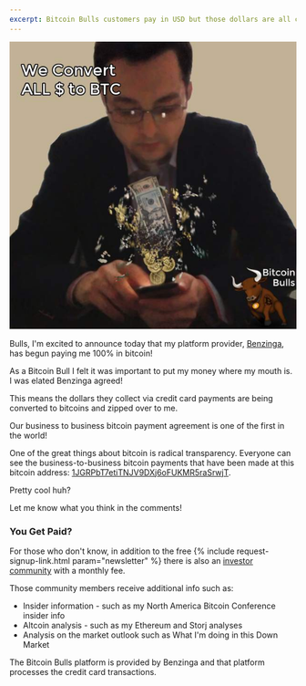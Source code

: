 ```yaml
---
excerpt: Bitcoin Bulls customers pay in USD but those dollars are all converted to bitcoin.
---
```


![Bitcoin Bulls converts dollars to bitcoins.](/images/dollarsToBitcoins.jpg)

Bulls, I'm excited to announce today that my platform provider, [Benzinga](http://www.benzinga.com), has begun paying me 100% in bitcoin!

As a Bitcoin Bull I felt it was important to put my money where my mouth is. I was elated Benzinga agreed!

This means the dollars they collect via credit card payments are being converted to bitcoins and zipped over to me.

Our business to business bitcoin payment agreement is one of the first in the world!

One of the great things about bitcoin is radical transparency. Everyone can see the business-to-business bitcoin payments that have been made at this bitcoin address: [1JGRPbT7etiTNJV9DXj6oFUKMR5raSrwjT](https://blockchain.info/address/1JGRPbT7etiTNJV9DXj6oFUKMR5raSrwjT). 

Pretty cool huh?

Let me know what you think in the comments!

### You Get Paid?

For those who don't know, in addition to the free {% include request-signup-link.html param="newsletter" %} there is also an [investor community](http://marketfy.com/product/cash-on-cryptos/) with a monthly fee.

Those community members receive additional info such as:

* Insider information - such as my North America Bitcoin Conference insider info
* Altcoin analysis - such as my Ethereum and Storj analyses
* Analysis on the market outlook such as What I'm doing in this Down Market

The Bitcoin Bulls platform is provided by Benzinga and that platform processes the credit card transactions.



